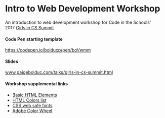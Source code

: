 # Intro to Web Development Workshop
An introduction to web development workshop for Code in the Schools' 2017 [Girls in CS Summit](https://www.codeintheschools.org/events/2017/9/23/girls-in-cs-summit)

#### Code Pen starting template
https://codepen.io/bolducp/pen/boVwmm

#### Slides
www.paigebolduc.com/talks/girls-in-cs-summit.html


#### Workshop supplemental links
- [Basic HTML Elements](http://www.simplehtmlguide.com/cheatsheet.php)
- [HTML Colors list](https://www.w3schools.com/cssref/css_colors.asp)
- [CSS web safe fonts](https://www.w3schools.com/cssref/css_websafe_fonts.asp)
- [Adobe Color Wheel](https://color.adobe.com)
